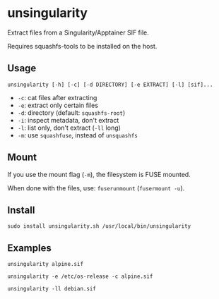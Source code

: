 # unsingularity

Extract files from a Singularity/Apptainer SIF file.

Requires squashfs-tools to be installed on the host.

## Usage

`unsingularity [-h] [-c] [-d DIRECTORY] [-e EXTRACT] [-l] [sif]...`

* `-c`: cat files after extracting
* `-e`: extract only certain files
* `-d`: directory (default: `squashfs-root`)
* `-i`: inspect metadata, don't extract
* `-l`: list only, don't extract (`-ll` long)
* `-m`: use `squashfuse`, instead of `unsquashfs`

## Mount

If you use the mount flag (`-m`), the filesystem is FUSE mounted.

When done with the files, use: `fuserunmount` (`fusermount -u`).

## Install

`sudo install unsingularity.sh /usr/local/bin/unsingularity`

## Examples

`unsingularity alpine.sif`

`unsingularity -e /etc/os-release -c alpine.sif`

`unsingularity -ll debian.sif`

